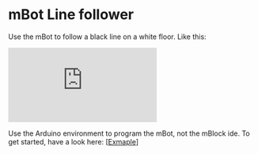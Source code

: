 # mBot Line follower

Use the mBot to follow a black line on a white floor. Like this:

<iframe src="https://www.youtube.com/embed/bwMmDUPhPLE" frameborder="0" allowfullscreen></iframe>

Use the Arduino environment to program the mBot, not the mBlock ide. To get started, have a look here: \[[Exmaple](index.php?dir=25+Examples&file=30+mBot)\]
